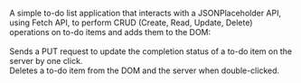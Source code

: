
A simple to-do list application that interacts with a JSONPlaceholder API, using Fetch API, to perform CRUD (Create, Read, Update, Delete) operations on to-do items and adds them to the DOM:
<br><br>
Sends a PUT request to update the completion status of a to-do item on the server by one click.<br>
Deletes a to-do item from the DOM and the server when double-clicked.
